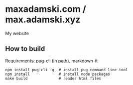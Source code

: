 # maxadamski.com / max.adamski.xyz

My website

## How to build

Requirements: pug-cli (in path), markdown-it

```
npm install pug-cli -g  # install pug command line tool
npm install             # install node packages
make build              # render html files
```
